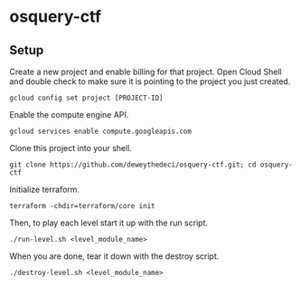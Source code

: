 # osquery-ctf

## Setup

Create a new project and enable billing for that project. Open Cloud Shell and double check to make sure it is pointing to the project you just created.

`gcloud config set project [PROJECT-ID]`

Enable the compute engine API.

`gcloud services enable compute.googleapis.com`

Clone this project into your shell.

`git clone https://github.com/deweythedeci/osquery-ctf.git; cd osquery-ctf`

Initialize terraform.

`terraform -chdir=terraform/core init`

Then, to play each level start it up with the run script.

`./run-level.sh <level_module_name>`

When you are done, tear it down with the destroy script.

`./destroy-level.sh <level_module_name>`